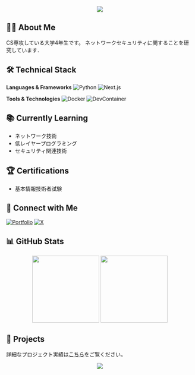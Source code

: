 <div align="center">
  <img src="https://capsule-render.vercel.app/api?type=waving&color=0:000000,100:434343&height=200&section=header&text=Welcome%20to%204kin0ri%20Profile&fontSize=50&fontColor=ffffff" />
</div>

## 👨‍💻 About Me

CS専攻している大学4年生です。
ネットワークセキュリティに関することを研究しています．

## 🛠 Technical Stack

**Languages & Frameworks**
![Python](https://img.shields.io/badge/-Python-black?style=flat-square&logo=Python)
![Next.js](https://img.shields.io/badge/-Next.js-black?style=flat-square&logo=next.js)

**Tools & Technologies**
![Docker](https://img.shields.io/badge/-Docker-black?style=flat-square&logo=docker)
![DevContainer](https://img.shields.io/badge/-DevContainer-black?style=flat-square&logo=visualstudiocode)

## 📚 Currently Learning
- ネットワーク技術
- 低レイヤープログラミング
- セキュリティ関連技術

## 🏆 Certifications
- 基本情報技術者試験

## 🔗 Connect with Me
[![Portfolio](https://img.shields.io/badge/-Portfolio-black?style=flat-square&logo=github)](https://4kin0ri.com/)
[![X](https://img.shields.io/badge/-X-black?style=flat-square&logo=x)](https://x.com/4kin0ri_)

## 📊 GitHub Stats
<div align="center">
  <img height="180em" src="https://github-readme-stats.vercel.app/api?username=akin0ri&show_icons=true&theme=dark&include_all_commits=true&count_private=true"/>
  <img height="180em" src="https://github-readme-stats.vercel.app/api/top-langs/?username=akin0ri&layout=compact&langs_count=7&theme=dark"/>
</div>

## 🌟 Projects
詳細なプロジェクト実績は[こちら](https://www.wantedly.com/id/akinori_uchino_c)をご覧ください。

<div align="center">
  <img src="https://capsule-render.vercel.app/api?type=waving&color=0:000000,100:434343&height=100&section=footer" />
</div>

